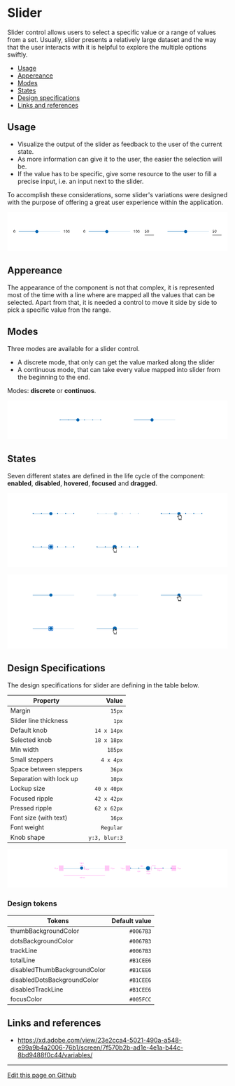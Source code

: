 # Slider

Slider control allows users to select a specific value or a range of values from a set. Usually, slider presents a relatively large dataset and the way that the user interacts with it is helpful to explore the multiple options swiftly.

* [Usage](#usage)
* [Appereance](#appereance)
* [Modes](#modes)
* [States](#states)
* [Design specifications](#design-specifications)
* [Links and references](#links-and-references)

## Usage

- Visualize the output of the slider as feedback to the user of the current state.
- As more information can give it to the user, the easier the selection will be.
- If the value has to be specific, give some resource to the user to fill a precise input, i.e. an input next to the slider.

To accomplish these considerations, some slider's variations were designed with the purpose of offering a great user experience within the application.

![Slider variation for special cases](images/slider_special.png)


## Appereance

The appearance of the component is not that complex, it is represented most of the time with a line where are mapped all the values that can be selected. Apart from that, it is needed a control to move it side by side to pick a specific value fron the range.


## Modes

Three modes are available for a slider control.

- A discrete mode, that only can get the value marked along the slider
- A continuous mode, that can take every value mapped into slider from the beginning to the end.

Modes: **discrete** or **continuos**.

![Slider modes](images/slider_modes.png)


## States

Seven different states are defined in the life cycle of the component: **enabled**, **disabled**, **hovered**, **focused** and **dragged**.

![Slider mode discrete](images/slider_states_discrete.png)

![Slider mode continious](images/slider_states_cont.png)


## Design Specifications

The design specifications for slider are defining in the table below.

| Property                |         Value |
| ----------------------- | ------------: |
| Margin                  |        `15px` |
| Slider line thickness   |         `1px` |
| Default knob            |   `14 x 14px` |
| Selected knob           |   `18 x 18px` |
| Min width               |       `185px` |
| Small steppers          |     `4 x 4px` |
| Space between steppers  |        `36px` |
| Separation with lock up |        `10px` |
| Lockup size             |   `40 x 40px` |
| Focused ripple          |   `42 x 42px` |
| Pressed ripple          |   `62 x 62px` |
| Font size (with text)   |        `16px` |
| Font weight             |     `Regular` |
| Knob shape              | `y:3, blur:3` |

![Slider specifications](images/slider_specs.png)

### Design tokens

| Tokens                       | Default value |
| ---------------------------- | ------------: |
| thumbBackgroundColor         |     `#0067B3` |
| dotsBackgroundColor          |     `#0067B3` |
| trackLine                    |     `#0067B3` |
| totalLine                    |     `#B1CEE6` |
| disabledThumbBackgroundColor |     `#B1CEE6` |
| disabledDotsBackgroundColor  |     `#B1CEE6` |
| disabledTrackLine            |     `#B1CEE6` |
| focusColor                   |     `#005FCC` |


## Links and references

- https://xd.adobe.com/view/23e2cca4-5021-490a-a548-e99a9b4a2006-76b1/screen/7f570b2b-ad1e-4e1a-b44c-8bd9488f0c44/variables/

____________________________________________________________

[Edit this page on Github](https://github.com/dxc-technology/halstack-style-guide/blob/master/guidelines/components/slider/README.md)
